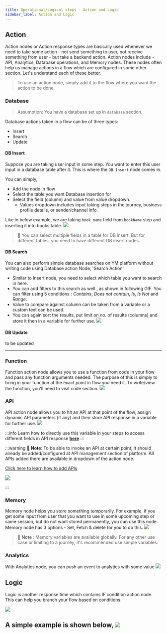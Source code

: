 ```yaml
---
title: Operational/Logical steps - Action and Logic
sidebar_label: Action and Logic
---
```



## Action
Action nodes or Action response types are basically used whenever we need to take some action - not send something to user, not receive something from user - but take a backend action. 
Action nodes include - API, Analytics, Database operations, and Memory nodes. 
These nodes often help us manage actions in a flow which are configured in some other section. Let's understand each of these better.
> To use an action node, simply add it to the flow where you want the action to be done.

### Database
> Assumption: You have a database set up in `database` section.


Database actions taken in a flow can be of three types: 
* Insert 
* Search
* Update

#### DB Insert
Suppose you are taking user input in some step. You want to enter this user input in a database table after it. This is where the `DB Insert` node comes in. 

You can simply,
- Add the node in flow
- Select the table you want Database insertion for
- Select the field (column) and value from value dropdown.
    - Values dropdown includes input taking steps in the journey, business profile details, or sender/channel info.

Like in below example, we are taking `book_name` field from `bookName` step and inserting it into books table. 
![](https://i.imgur.com/stGRNm6.gif)

> :pushpin: You can select multiple fields in a table for DB insert. But for different tables, you need to have different DB insert nodes. 

#### DB Search

You can also perform simple database searches on YM platform without writing code using Database action Node, 'Search Action'.

* Similar to Insert node, you need to select which table you want to search in here. 
* You can add filters to this search as well , as shown in following GIF. You can filter using 5 conditions : *Contains*, *Does not contain*, *Is*, *Is Not* and *Range*. 
* Value to compare against column can be taken from a variable or a custom text can be used. 
* You can again sort the results, put limit on no. of results (columns) and store it then in a variable for further use. 
![](https://i.imgur.com/ifwcspW.gif)



#### DB Update
to be updated

---

### Function 
Function action node allows you to use a function from code in your flow and pass any function arguments needed. 
The purpose of this is simply to bring in your function at the exact point in flow you need it. To write/view the function, you'll need to visit code section.
![](https://i.imgur.com/tTMV0AJ.jpg)


### API 
API action node allows you to hit an API at that point of the flow, assign dynamic API parameters (if any) and then store API response in a variable for further use. 
![](https://i.imgur.com/5zvKnCW.jpg)

:::info
Learn how to directly use this variable in your steps to access different fields in API response [**here**](https://docs.yellowmessenger.com/docs/howtos/basics/variables-in-UI)
:::

:::warning
:pushpin: **Note**: To be able to invoke an API at certain point, it should already be added/configured at API management section of platform. All APIs added there are available in dropdown of the action node.

[Click here to learn how to add APIs](https://docs.yellowmessenger.com/docs/howtos/create/api-management)


![](https://i.imgur.com/ENGKa8e.jpg)

:::



### Memory 
Memory node helps you store something temporarily. For example, if you get some input from user that you want to use in some upcoming step or same session, but do not want stored permanently, you can use this node. 
Memory node has 3 options - Set, Fetch & delete for you to do this. 
![](https://i.imgur.com/Lg9IY4T.gif)

> :pushpin: **Note** : Memory variables are available globally. For any other use case or limiting to a journey, it's recommended use simple variables. 


### Analytics
With Analytics node, you can push an event to analytics with some value
![](https://i.imgur.com/HJNKw6c.jpg)

## Logic 
Logic is another response time which contains IF condition action node. 
This can help you branch your flow based on conditions. 


![](https://i.imgur.com/fJ3oqcv.gif)

A simple example is shown below,
![](https://i.imgur.com/vNrajS7.jpg)
---